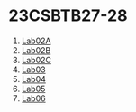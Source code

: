 # 23CSBTB27-28
1. <a href = "https://github.com/2303a51836/23CSBTB27-28/blob/main/BFS.ipynb">Lab02A</a>
2. <a href = "https://github.com/2303a51836/23CSBTB27-28/blob/main/DFS.ipynb">Lab02B</a>
3. <a href = "https://github.com/2303a51836/23CSBTB27-28/blob/main/STAR_ALOGARITHIM.ipynb">Lab02C</a>
4. <a href = "https://github.com/2303a51836/23CSBTB27-28/blob/main/Game_A1.ipynb">Lab03</a>
5. <a href = "https://github.com/2303a51836/23CSBTB27-28/blob/main/2303a51836_LAB4.ipynb">Lab04</a>
6. <a href = "https://github.com/2303a51836/23CSBTB27-28/blob/main/lab_5.ipynb">Lab05</a>
7. <a href = "https://github.com/2303a51836/23CSBTB27-28/blob/main/Lab_06.ipynb">Lab06</a>
